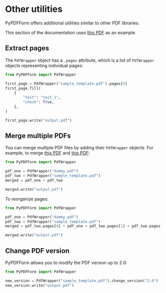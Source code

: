 # Other utilities

PyPDFForm offers additional utilities similar to other PDF libraries.

This section of the documentation uses [this PDF](https://github.com/chinapandaman/PyPDFForm/raw/master/pdf_samples/sample_template.pdf) as an example.

## Extract pages

The `PdfWrapper` object has a `.pages` attribute, which is a list of `PdfWrapper` objects representing individual pages:

```python
from PyPDFForm import PdfWrapper

first_page = PdfWrapper("sample_template.pdf").pages[0]
first_page.fill(
    {
        "test": "test_1",
        "check": True,
    },
)

first_page.write("output.pdf")
```

## Merge multiple PDFs

You can merge multiple PDF files by adding their `PdfWrapper` objects. For example, to merge [this PDF](https://www.w3.org/WAI/ER/tests/xhtml/testfiles/resources/pdf/dummy.pdf) and [this PDF](https://github.com/chinapandaman/PyPDFForm/raw/master/pdf_samples/sample_template.pdf):

```python
from PyPDFForm import PdfWrapper

pdf_one = PdfWrapper("dummy.pdf")
pdf_two = PdfWrapper("sample_template.pdf")
merged = pdf_one + pdf_two

merged.write("output.pdf")
```

To reorganize pages:

```python
from PyPDFForm import PdfWrapper

pdf_one = PdfWrapper("dummy.pdf")
pdf_two = PdfWrapper("sample_template.pdf")
merged = pdf_two.pages[0] + pdf_one + pdf_two.pages[1] + pdf_two.pages[2]

merged.write("output.pdf")
```

## Change PDF version

PyPDFForm allows you to modify the PDF version up to 2.0:

```python
from PyPDFForm import PdfWrapper

new_version = PdfWrapper("sample_template.pdf").change_version("2.0")
new_version.write("output.pdf")
```
